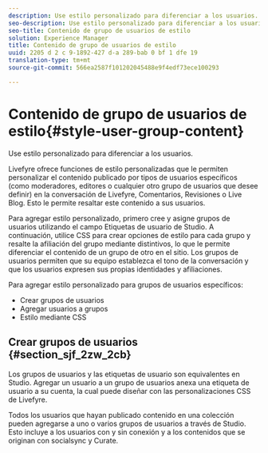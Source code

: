 ```yaml
---
description: Use estilo personalizado para diferenciar a los usuarios.
seo-description: Use estilo personalizado para diferenciar a los usuarios.
seo-title: Contenido de grupo de usuarios de estilo
solution: Experience Manager
title: Contenido de grupo de usuarios de estilo
uuid: 2205 d 2 c 9-1892-427 d-a 289-bab 0 bf 1 dfe 19
translation-type: tm+mt
source-git-commit: 566ea2587f101202045488e9f4edf73ece100293

---
```



# Contenido de grupo de usuarios de estilo{#style-user-group-content}

Use estilo personalizado para diferenciar a los usuarios.

Livefyre ofrece funciones de estilo personalizadas que le permiten personalizar el contenido publicado por tipos de usuarios específicos (como moderadores, editores o cualquier otro grupo de usuarios que desee definir) en la conversación de Livefyre, Comentarios, Revisiones o Live Blog. Esto le permite resaltar este contenido a sus usuarios.

Para agregar estilo personalizado, primero cree y asigne grupos de usuarios utilizando el campo Etiquetas de usuario de Studio. A continuación, utilice CSS para crear opciones de estilo para cada grupo y resalte la afiliación del grupo mediante distintivos, lo que le permite diferenciar el contenido de un grupo de otro en el sitio. Los grupos de usuarios permiten que su equipo establezca el tono de la conversación y que los usuarios expresen sus propias identidades y afiliaciones.

Para agregar estilo personalizado para grupos de usuarios específicos:

* Crear grupos de usuarios
* Agregar usuarios a grupos
* Estilo mediante CSS

## Crear grupos de usuarios {#section_sjf_2zw_2cb}

Los grupos de usuarios y las etiquetas de usuario son equivalentes en Studio. Agregar un usuario a un grupo de usuarios anexa una etiqueta de usuario a su cuenta, la cual puede diseñar con las personalizaciones CSS de Livefyre.

Todos los usuarios que hayan publicado contenido en una colección pueden agregarse a uno o varios grupos de usuarios a través de Studio. Esto incluye a los usuarios con y sin conexión y a los contenidos que se originan con socialsync y Curate.
